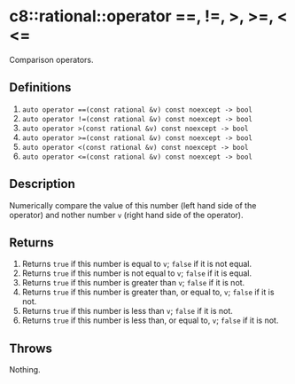 # c8::rational::operator ==, !=, >, >=, &lt; &lt;= #

Comparison operators.

## Definitions ##

1. `auto operator ==(const rational &v) const noexcept -> bool`
2. `auto operator !=(const rational &v) const noexcept -> bool`
3. `auto operator >(const rational &v) const noexcept -> bool`
4. `auto operator >=(const rational &v) const noexcept -> bool`
5. `auto operator <(const rational &v) const noexcept -> bool`
6. `auto operator <=(const rational &v) const noexcept -> bool`

## Description ##

Numerically compare the value of this number (left hand side of the operator) and nother number `v` (right hand side of the operator).

## Returns ##

1. Returns `true` if this number is equal to `v`; `false` if it is not equal.
2. Returns `true` if this number is not equal to `v`; `false` if it is equal.
3. Returns `true` if this number is greater than `v`; `false` if it is not.
4. Returns `true` if this number is greater than, or equal to, `v`; `false` if it is not.
5. Returns `true` if this number is less than `v`; `false` if it is not.
6. Returns `true` if this number is less than, or equal to, `v`; `false` if it is not.

## Throws ##

Nothing.
